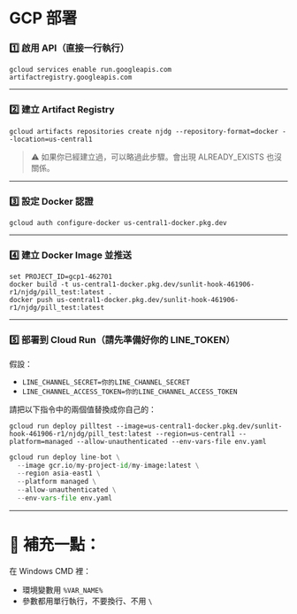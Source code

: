 # GCP 部署

### 1️⃣ 啟用 API（直接一行執行）

```
gcloud services enable run.googleapis.com artifactregistry.googleapis.com
```

---

### 2️⃣ 建立 Artifact Registry

```
gcloud artifacts repositories create njdg --repository-format=docker --location=us-central1
```

> ⚠️ 如果你已經建立過，可以略過此步驟。會出現 ALREADY_EXISTS 也沒關係。
> 

---

### 3️⃣ 設定 Docker 認證

```
gcloud auth configure-docker us-central1-docker.pkg.dev
```

---

### 4️⃣ 建立 Docker Image 並推送

```
set PROJECT_ID=gcp1-462701
docker build -t us-central1-docker.pkg.dev/sunlit-hook-461906-r1/njdg/pill_test:latest .
docker push us-central1-docker.pkg.dev/sunlit-hook-461906-r1/njdg/pill_test:latest
```

---

### 5️⃣ 部署到 Cloud Run（請先準備好你的 LINE_TOKEN）

假設：

- `LINE_CHANNEL_SECRET=你的LINE_CHANNEL_SECRET`
- `LINE_CHANNEL_ACCESS_TOKEN=你的LINE_CHANNEL_ACCESS_TOKEN`

請把以下指令中的兩個值替換成你自己的：

```
gcloud run deploy pilltest --image=us-central1-docker.pkg.dev/sunlit-hook-461906-r1/njdg/pill_test:latest --region=us-central1 --platform=managed --allow-unauthenticated --env-vars-file env.yaml

```

```python
gcloud run deploy line-bot \
  --image gcr.io/my-project-id/my-image:latest \
  --region asia-east1 \
  --platform managed \
  --allow-unauthenticated \
  --env-vars-file env.yaml

```

---

# 🎯 補充一點：

在 Windows CMD 裡：

- 環境變數用 `%VAR_NAME%`
- 參數都用單行執行，不要換行、不用 `\`